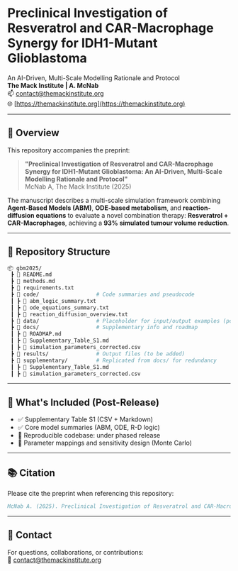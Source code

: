# Preclinical Investigation of Resveratrol and CAR-Macrophage Synergy for IDH1-Mutant Glioblastoma

An AI-Driven, Multi-Scale Modelling Rationale and Protocol  
**The Mack Institute | A. McNab**  
📫 contact@themackinstitute.org  
🌐 [https://themackinstitute.org](https://themackinstitute.org)

---

## 📄 Overview
This repository accompanies the preprint:

> **"Preclinical Investigation of Resveratrol and CAR-Macrophage Synergy for IDH1-Mutant Glioblastoma: An AI-Driven, Multi-Scale Modelling Rationale and Protocol"**  
> McNab A, The Mack Institute (2025)

The manuscript describes a multi-scale simulation framework combining **Agent-Based Models (ABM)**, **ODE-based metabolism**, and **reaction-diffusion equations** to evaluate a novel combination therapy: **Resveratrol + CAR-Macrophages**, achieving a **93% simulated tumour volume reduction**.

---

## 📁 Repository Structure
```bash
📦 gbm2025/
 ┣ 📄 README.md
 ┣ 📄 methods.md
 ┣ 📄 requirements.txt
 ┣ 📂 code/                  # Code summaries and pseudocode
 ┃ ┣ 📜 abm_logic_summary.txt
 ┃ ┣ 📜 ode_equations_summary.txt
 ┃ ┣ 📜 reaction_diffusion_overview.txt
 ┣ 📂 data/                  # Placeholder for input/output examples (post-publication)
 ┣ 📂 docs/                  # Supplementary info and roadmap
 ┃ ┣ 📜 ROADMAP.md
 ┃ ┣ 📜 Supplementary_Table_S1.md
 ┃ ┣ 📜 simulation_parameters_corrected.csv
 ┣ 📂 results/               # Output files (to be added)
 ┣ 📂 supplementary/         # Replicated from docs/ for redundancy
 ┃ ┣ 📜 Supplementary_Table_S1.md
 ┃ ┣ 📜 simulation_parameters_corrected.csv
```

---

## 📌 What's Included (Post-Release)
- ✅ Supplementary Table S1 (CSV + Markdown)
- ✅ Core model summaries (ABM, ODE, R-D logic)
- 🚧 Reproducible codebase: under phased release
- 🔬 Parameter mappings and sensitivity design (Monte Carlo)

---

## 📚 Citation
Please cite the preprint when referencing this repository:
```bibtex
McNab A. (2025). Preclinical Investigation of Resveratrol and CAR-Macrophage Synergy for IDH1-Mutant Glioblastoma: An AI-Driven, Multi-Scale Modelling Rationale and Protocol. OSF Preprints. https://doi.org/xxxxxx
```

---

## 🤝 Contact
For questions, collaborations, or contributions:  
📧 contact@themackinstitute.org

